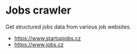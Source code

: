 # Jobs crawler

Get structured jobs data from various job websites.
- https://www.startupjobs.cz
- https://www.jobs.cz

```typescript

```